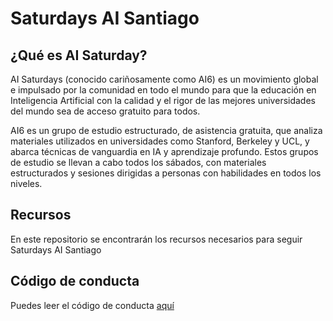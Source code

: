 # Saturdays AI Santiago

## ¿Qué es AI Saturday?

AI Saturdays (conocido cariñosamente como AI6) es un movimiento global e impulsado por la comunidad en todo el mundo para que la educación en Inteligencia Artificial con la calidad y el rigor de las mejores universidades del mundo sea de acceso gratuito para todos.

AI6 es un grupo de estudio estructurado, de asistencia gratuita, que analiza materiales utilizados en universidades como Stanford, Berkeley y UCL, y abarca técnicas de vanguardia en IA y aprendizaje profundo. Estos grupos de estudio se llevan a cabo todos los sábados, con materiales estructurados y sesiones dirigidas a personas con habilidades en todos los niveles.

## Recursos

En este repositorio se encontrarán los recursos necesarios para seguir Saturdays AI Santiago

## Código de conducta

Puedes leer el código de conducta [aquí](https://github.com/saturdays-ai-santiago/Saturdays-AI-Santiago/blob/master/Norma_de_Conducta_AI6_Santiago.pdf)
